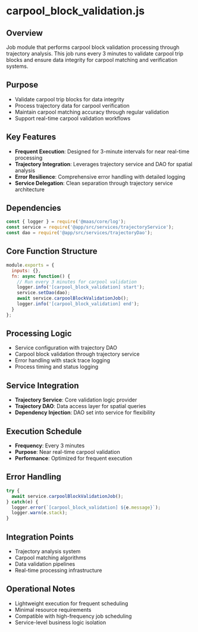 # carpool_block_validation.js

## Overview
Job module that performs carpool block validation processing through trajectory analysis. This job runs every 3 minutes to validate carpool trip blocks and ensure data integrity for carpool matching and verification systems.

## Purpose
- Validate carpool trip blocks for data integrity
- Process trajectory data for carpool verification
- Maintain carpool matching accuracy through regular validation
- Support real-time carpool validation workflows

## Key Features
- **Frequent Execution**: Designed for 3-minute intervals for near real-time processing
- **Trajectory Integration**: Leverages trajectory service and DAO for spatial analysis
- **Error Resilience**: Comprehensive error handling with detailed logging
- **Service Delegation**: Clean separation through trajectory service architecture

## Dependencies
```javascript
const { logger } = require('@maas/core/log');
const service = require('@app/src/services/trajectoryService');
const dao = require('@app/src/services/trajectoryDao');
```

## Core Function Structure
```javascript
module.exports = {
  inputs: {},
  fn: async function() {
    // Run every 3 minutes for carpool validation
    logger.info('[carpool_block_validation] start');
    service.setDao(dao);
    await service.carpoolBlockValidationJob();
    logger.info('[carpool_block_validation] end');
  }
};
```

## Processing Logic
- Service configuration with trajectory DAO
- Carpool block validation through trajectory service
- Error handling with stack trace logging
- Process timing and status logging

## Service Integration
- **Trajectory Service**: Core validation logic provider
- **Trajectory DAO**: Data access layer for spatial queries
- **Dependency Injection**: DAO set into service for flexibility

## Execution Schedule
- **Frequency**: Every 3 minutes
- **Purpose**: Near real-time carpool validation
- **Performance**: Optimized for frequent execution

## Error Handling
```javascript
try {
  await service.carpoolBlockValidationJob();
} catch(e) {
  logger.error(`[carpool_block_validation] ${e.message}`);
  logger.warn(e.stack);
}
```

## Integration Points
- Trajectory analysis system
- Carpool matching algorithms
- Data validation pipelines
- Real-time processing infrastructure

## Operational Notes
- Lightweight execution for frequent scheduling
- Minimal resource requirements
- Compatible with high-frequency job scheduling
- Service-level business logic isolation